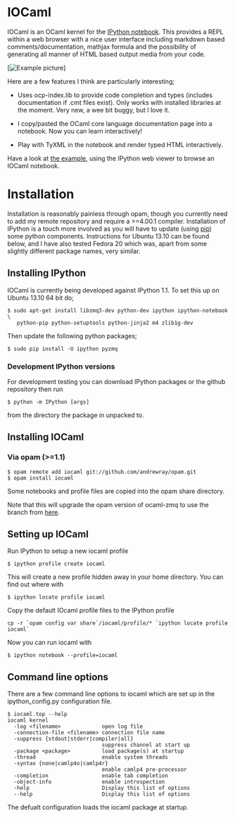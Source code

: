 IOCaml
======

IOCaml is an OCaml kernel for the 
[IPython notebook](http://ipython.org/notebook.html). 
This provides a REPL within a web browser with a nice user interface 
including markdown based comments/documentation, mathjax formula and 
the possibility of generating all manner of HTML based output media 
from your code.  

[![Example picture](https://github.com/andrewray/iocaml/raw/master/img/solarized-yinyang.png)]


Here are a few features I think are particularly interesting;

* Uses ocp-index.lib to provide code completion and types
  (includes documentation if .cmt files exist).  Only works with
  installed libraries at the moment.  Very new, a wee bit buggy, but
  I love it.

* I copy/pasted the OCaml core language documentation page into
  a notebook.  Now you can learn interactively!

* Play with TyXML in the notebook and render typed HTML interactively.

Have a look at 
[the example](http://nbviewer.ipython.org/github/andrewray/iocaml/blob/master/notebooks/iocaml-test-notebook.ipynb),
using the IPython web viewer to browse an IOCaml notebook.

# Installation

Installation is reasonably painless through opam, though you currently
need to add my remote repository and require a >=4.00.1 compiler.
Installation of IPython is a touch more involved as you will have to
update (using [pip](http://www.pip-installer.org/en/latest/)) some
python components.  Instructions for Ubuntu 13.10 can be found
below, and I have also tested Fedora 20 which was, apart from some
slightly different package names, very similar.

## Installing IPython

IOCaml is currently being developed against IPython 1.1. To set this up on Ubuntu 13.10 64 bit do;

```
$ sudo apt-get install libzmq3-dev python-dev ipython ipython-notebook \
   python-pip python-setuptools python-jinja2 m4 zlib1g-dev
```

Then update the following python packages;

```
$ sudo pip install -U ipython pyzmq
```

### Development IPython versions

For development testing you can download IPython packages or the github repository then run

```
$ python -m IPython [args]
```

from the directory the package in unpacked to.

## Installing IOCaml

### Via opam (>=1.1)

```
$ opam remote add iocaml git://github.com/andrewray/opam.git
$ opam install iocaml
```

Some notebooks and profile files are copied into the opam share directory.

Note that this will upgrade the opam version of ocaml-zmq to use the branch from [here](https://github.com/issuu/ocaml-zmq).

## Setting up IOCaml

Run IPython to setup a new iocaml profile

```
$ ipython profile create iocaml
```

This will create a new profile hidden away in your home directory.  You can find out where with

```
$ ipython locate profile iocaml
```

Copy the default IOcaml profile files to the IPython profile

```
cp -r `opam config var share`/iocaml/profile/* `ipython locate profile iocaml`
```

Now you can run iocaml with

```
$ ipython notebook --profile=iocaml
```

## Command line options

There are a few command line options to iocaml which are set up in the ipython_config.py configuration file.

```
$ iocaml.top --help
iocaml kernel
  -log <filename>             open log file
  -connection-file <filename> connection file name
  -suppress {stdout|stderr|compiler|all}
                              suppress channel at start up
  -package <package>          load package(s) at startup
  -thread                     enable system threads
  -syntax {none|camlp4o|camlp4r}
                              enable camlp4 pre-processor
  -completion                 enable tab completion
  -object-info                enable introspection
  -help                       Display this list of options
  --help                      Display this list of options

```

The defualt configuration loads the iocaml package at startup.

